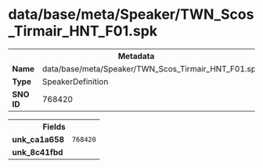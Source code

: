 <h1>data/base/meta/Speaker/TWN_Scos_Tirmair_HNT_F01.spk</h1><table><tr><th colspan="100%">Metadata</th></tr><tr><td><b>Name</b></td><td>data/base/meta/Speaker/TWN_Scos_Tirmair_HNT_F01.spk</td></tr><tr><td><b>Type</b></td><td>SpeakerDefinition</td></tr><tr><td><b>SNO ID</b></td><td>768420</td></tr></table>

<table><tr><th colspan="100%">Fields</th></tr><tr><td><b>unk_ca1a658</b></td><td><code>768420</code></td></tr><tr><td><b>unk_8c41fbd</b></td><td></td></tr></table>

